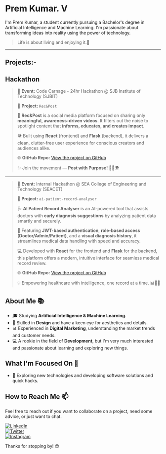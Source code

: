 # Prem Kumar. V

I'm Prem Kumar, a student currently pursuing a Bachelor's degree in Artificial Intelligence and Machine Learning. I'm passionate about transforming ideas into reality using the power of technology.
>Life is about living and enjoying it.🌟
---
## Projects:-


## **Hackathon**
> 
> 🎯 **Event:** Code Carnage - 24hr Hackathon @ SJB Institute of Technology (SJBIT)
> 
> 🚀 **Project:** `Rec&Post`
> 
> 🎥 **Rec&Post** is a social media platform focused on sharing only **meaningful, awareness-driven videos**. 
> It filters out the noise to spotlight content that **informs, educates, and creates impact**. 
> 
> 🛠️ Built using **React** (frontend) and **Flask** (backend), it delivers a clean, clutter-free user experience for conscious creators and audiences alike.
> 
> 🌐 **GitHub Repo:** [View the project on GitHub](https://github.com/premkumar-epic/Rec-Post)
> 
> ✨ Join the movement — **Post with Purpose!** 📢💡🌍
---
> 

> 🎯 **Event:** Internal Hackathon @ SEA College of Engineering and Technology (SEACET)
> 
> 🤖 **Project:** `ai-patient-record-analyser`
> 
> 🩺 **AI Patient Record Analyser** is an AI-powered tool that assists doctors with **early diagnosis suggestions** by analyzing patient data smartly and securely.
> 
> 🔐 Featuring **JWT-based authentication**, **role-based access (Doctor/Admin/Patient)**, and a **visual diagnosis history**, it streamlines medical data handling with speed and accuracy.
> 
> 💻 Developed with **React** for the frontend and **Flask** for the backend, this platform offers a modern, intuitive interface for seamless medical record review.
> 
> 🌐 **GitHub Repo:** [View the project on GitHub](https://github.com/premkumar-epic/ai-patient-record-analyser)
> 
> 💡 Empowering healthcare with intelligence, one record at a time. 📊🧠💉
>

## About Me 📚

- 🎓 Studying **Artificial Intelligence & Machine Learning**.
- 🎨 Skilled in **Design** and have a keen eye for aesthetics and details.
- 📊 Experienced in **Digital Marketing**, understanding the market trends and customer needs.
- 💻 A rookie in the field of **Development**, but I'm very much interested and passionate about learning and exploring new things.

## What I'm Focused On 🔭
- 🤔 Exploring new technologies and developing software solutions and quick hacks.

## How to Reach Me 📫

Feel free to reach out if you want to collaborate on a project, need some advice, or just want to chat.

[![LinkedIn](https://img.shields.io/badge/LinkedIn-blue?style=for-the-badge&logo=linkedin)](https://www.linkedin.com/in/premkumar-25-8055p/)  
[![Twitter](https://img.shields.io/badge/Twitter-black?style=for-the-badge&logo=twitter)](https://twitter.com/PremKumar253)  
[![Instagram](https://img.shields.io/badge/Instagram-red?style=for-the-badge&logo=instagram)](https://www.instagram.com/prem.kumar.2.5/)

Thanks for stopping by! 😊
